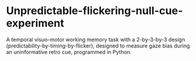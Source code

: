 # Unpredictable-flickering-null-cue-experiment
 A temporal visuo-motor working memory task with a 2-by-3-by-3 design (predictability-by-timing-by-flicker), designed to measure gaze bias during an uninformative retro cue, programmed in Python. 
